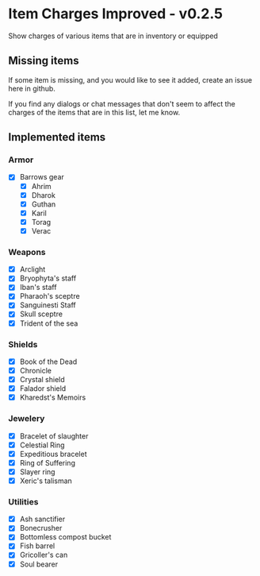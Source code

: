 # Item Charges Improved - v0.2.5
Show charges of various items that are in inventory or equipped

## Missing items
If some item is missing, and you would like to see it added, create an issue here in github.

If you find any dialogs or chat messages that don't seem to affect the charges of the items that are in this list, let me know.

## Implemented items
### Armor
- [x] Barrows gear
  - [x] Ahrim
  - [x] Dharok
  - [x] Guthan
  - [x] Karil
  - [x] Torag
  - [x] Verac

### Weapons
- [x] Arclight
- [x] Bryophyta's staff
- [x] Iban's staff
- [x] Pharaoh's sceptre
- [x] Sanguinesti Staff
- [x] Skull sceptre
- [x] Trident of the sea

### Shields
- [x] Book of the Dead
- [x] Chronicle
- [x] Crystal shield
- [x] Falador shield
- [x] Kharedst's Memoirs

### Jewelery
- [x] Bracelet of slaughter
- [x] Celestial Ring
- [x] Expeditious bracelet
- [x] Ring of Suffering
- [x] Slayer ring
- [x] Xeric's talisman

### Utilities
- [x] Ash sanctifier
- [x] Bonecrusher
- [x] Bottomless compost bucket
- [x] Fish barrel
- [x] Gricoller's can
- [x] Soul bearer
